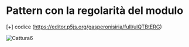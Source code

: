 **<h1>Pattern con la regolarità del modulo</h1>**



[+] codice (https://editor.p5js.org/gasperonisiria/full/ulQTBtERG)

![Cattura6](https://user-images.githubusercontent.com/77029849/112389170-95ea4800-8cf4-11eb-8363-1f313337c173.JPG)
